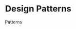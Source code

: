 # Design Patterns #
[Patterns](https://github.com/beketov-dmitry/design-patterns/tree/master/Design%20Patterns)
